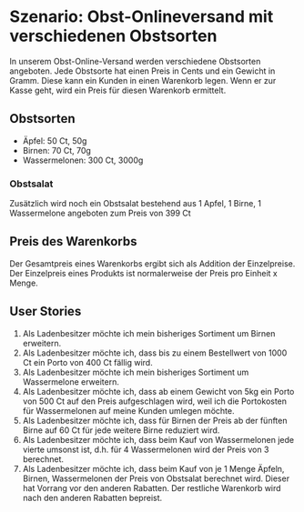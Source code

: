 # Szenario: Obst-Onlineversand mit verschiedenen Obstsorten

In unserem Obst-Online-Versand werden verschiedene Obstsorten angeboten. Jede Obstsorte hat einen Preis in Cents und ein Gewicht in Gramm. Diese kann ein Kunden in einen Warenkorb legen. Wenn er zur Kasse geht, wird ein Preis für diesen Warenkorb ermittelt.

## Obstsorten

* Äpfel: 50 Ct, 50g
* Birnen: 70 Ct, 70g
* Wassermelonen: 300 Ct, 3000g

### Obstsalat
Zusätzlich wird noch ein Obstsalat bestehend aus 1 Apfel, 1 Birne, 1 Wassermelone angeboten zum Preis von 399 Ct

## Preis des Warenkorbs
Der Gesamtpreis eines Warenkorbs ergibt sich als Addition der Einzelpreise.
Der Einzelpreis eines Produkts ist normalerweise der Preis pro Einheit x Menge. 

## User Stories
1. Als Ladenbesitzer möchte ich mein bisheriges Sortiment um Birnen erweitern.
2. Als Ladenbesitzer möchte ich, dass bis zu einem Bestellwert von 1000 Ct ein Porto von 400 Ct fällig wird.
3. Als Ladenbesitzer möchte ich mein bisheriges Sortiment um Wassermelone erweitern.
4. Als Ladenbesitzer möchte ich, dass ab einem Gewicht von 5kg ein Porto von 500 Ct auf den Preis aufgeschlagen wird, weil ich die Portokosten für Wassermelonen auf meine Kunden umlegen möchte.
5. Als Ladenbesitzer möchte ich, dass für Birnen der Preis ab der fünften Birne auf 60 Ct für jede weitere Birne reduziert wird.
6. Als Ladenbesitzer möchte ich, dass beim Kauf von Wassermelonen jede vierte umsonst ist, d.h. für 4 Wassermelonen wird der Preis von 3 berechnet.
7. Als Ladenbesitzer möchte ich, dass beim Kauf von je 1 Menge Äpfeln, Birnen, Wassermelonen der Preis von Obstsalat berechnet wird. Dieser hat Vorrang vor den anderen Rabatten. Der restliche Warenkorb wird nach den anderen Rabatten bepreist.